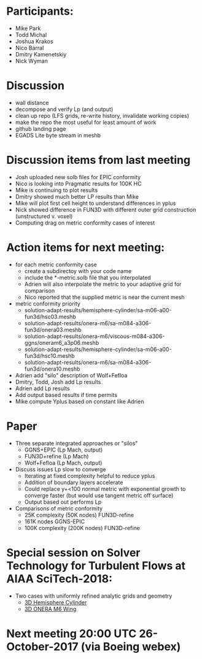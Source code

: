 
# Participants:
 - Mike Park
 - Todd Michal
 - Joshua Krakos
 - Nico Barral
 - Dmitry Kamenetskiy
 - Nick Wyman

# Discussion
- wall distance
- decompose and verify Lp (and output)
- clean up repo (LFS grids, re-write history, invalidate working copies)
- make the repo the most useful for least amount of work
- github landing page
- EGADS Lite byte stream in meshb

# Discussion items from last meeting
- Josh uploaded new solb files for EPIC conformity
- Nico is looking into Pragmatic results for 100K HC
- Mike is continuing to plot results
- Dmitry showed much better LP results than Mike
- Mike will plot first cell height to understand differences in yplus
- Nick showed difference in FUN3D with different outer grid construction (unstructured v. voxel)
- Computing drag on metric conformity cases of interest

# Action items for next meeting:
- for each metric conformity case
  - create a subdirectoy with your code name
  - include the *-metric.solb file that you interpolated
  - Adrien will also interpolate the metric to your adaptive grid for comparison
  - Nico reported that the supplied metric is near the current mesh 
- metric conformity priority
  - solution-adapt-results/hemisphere-cylinder/sa-m06-a00-fun3d/hsc03.meshb
  - solution-adapt-results/onera-m6/sa-m084-a306-fun3d/onera03.meshb
  - solution-adapt-results/onera-m6/viscous-m084-a306-ggns/oneram6_a3p06.meshb
  - solution-adapt-results/hemisphere-cylinder/sa-m06-a00-fun3d/hsc10.meshb
  - solution-adapt-results/onera-m6/sa-m084-a306-fun3d/onera10.meshb
- Adrien add "silo" description of Wolf+Fefloa
- Dmitry, Todd, Josh add Lp results
- Adrien add Lp results
- Add output based results if time permits
- Mike compute Yplus based on constant like Adrien

# Paper
- Three separate integrated approaches or "silos"
  - GGNS+EPIC (Lp Mach, output)
  - FUN3D+refine (Lp Mach)
  - Wolf+Fefloa (Lp Mach, output)
- Discuss issues Lp slow to converge
  - Iterating at fixed complexity helpful to reduce yplus
  - Addition of boundary layers accelerate
  - Could replace y+<100 normal metric with exponential growth to converge faster (but would use tangent metric off surface)
  - Output based out performs Lp
- Comparisons of metric conformity
  - 25K complexity (50K nodes) FUN3D-refine
  - 161K nodes GGNS-EPIC
  - 100K complexity (200K nodes)  FUN3D-refine

# Special session on Solver Technology for Turbulent Flows at AIAA SciTech-2018:
- Two cases with uniformly refined analytic grids and geometry
  - [3D Hemisphere Cylinder](https://turbmodels.larc.nasa.gov/hc3dnumericspart2_val.html)
  - [3D ONERA M6 Wing](https://turbmodels.larc.nasa.gov/onerawingnumerics_val.html)

# Next meeting 20:00 UTC 26-October-2017 (via Boeing webex)

